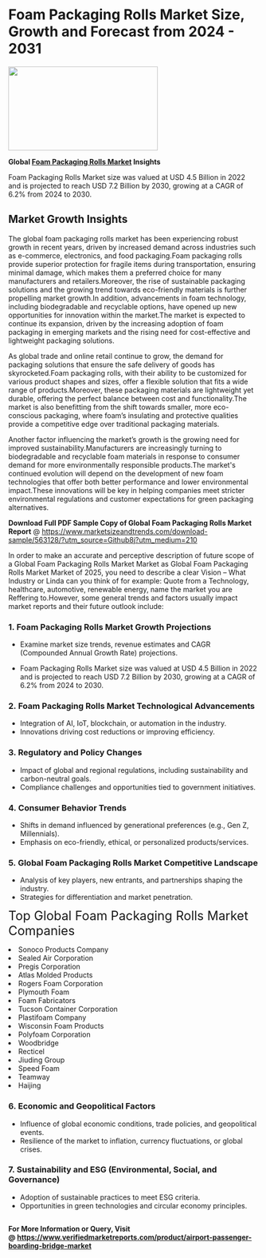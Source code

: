 <H1>Foam Packaging Rolls Market Size, Growth and Forecast from 2024 - 2031</H1><img class="aligncenter size-medium wp-image-584254" src="https://thirdeyenews.in/wp-content/uploads/2024/09/Global-Market-Research-300x168.jpeg" alt="" width="300" height="168" /><p><strong>Global&nbsp;<a href="https://www.marketsizeandtrends.com/download-sample/563128/?utm_source=Github8j?utm_medium=210">Foam Packaging Rolls Market</a> Insights</strong></p><p>Foam Packaging Rolls Market size was valued at USD 4.5 Billion in 2022 and is projected to reach USD 7.2 Billion by 2030, growing at a CAGR of 6.2% from 2024 to 2030.</p><p><h2>Market Growth Insights</h2> <p>The global foam packaging rolls market has been experiencing robust growth in recent years, driven by increased demand across industries such as e-commerce, electronics, and food packaging.Foam packaging rolls provide superior protection for fragile items during transportation, ensuring minimal damage, which makes them a preferred choice for many manufacturers and retailers.Moreover, the rise of sustainable packaging solutions and the growing trend towards eco-friendly materials is further propelling market growth.In addition, advancements in foam technology, including biodegradable and recyclable options, have opened up new opportunities for innovation within the market.The market is expected to continue its expansion, driven by the increasing adoption of foam packaging in emerging markets and the rising need for cost-effective and lightweight packaging solutions.</p> <p>As global trade and online retail continue to grow, the demand for packaging solutions that ensure the safe delivery of goods has skyrocketed.Foam packaging rolls, with their ability to be customized for various product shapes and sizes, offer a flexible solution that fits a wide range of products.Moreover, these packaging materials are lightweight yet durable, offering the perfect balance between cost and functionality.The market is also benefitting from the shift towards smaller, more eco-conscious packaging, where foam’s insulating and protective qualities provide a competitive edge over traditional packaging materials.</p> <p>Another factor influencing the market’s growth is the growing need for improved sustainability.Manufacturers are increasingly turning to biodegradable and recyclable foam materials in response to consumer demand for more environmentally responsible products.The market's continued evolution will depend on the development of new foam technologies that offer both better performance and lower environmental impact.These innovations will be key in helping companies meet stricter environmental regulations and customer expectations for green packaging alternatives.</p> <p><span class=""><strong>Download Full PDF Sample Copy of Global Foam Packaging Rolls Market Report</strong> @ <a href="https://www.marketsizeandtrends.com/download-sample/563128/?utm_source=Github8j?utm_medium=210" target="_blank">https://www.marketsizeandtrends.com/download-sample/563128/?utm_source=Github8j?utm_medium=210</a></span></p><p>In order to make an accurate and perceptive description of future scope of a Global&nbsp;Foam Packaging Rolls Market Market as Global&nbsp;Foam Packaging Rolls Market Market of 2025, you need to describe a clear Vision &ndash; What Industry or Linda can you think of for example: Quote from a Technology, healthcare, automotive, renewable energy, name the market you are Reffering to.However, some general trends and factors usually impact market reports and their future outlook include:</p><h3>1.&nbsp;<strong>Foam Packaging Rolls Market Growth Projections</strong></h3><ul><li>Examine market size trends, revenue estimates and CAGR (Compounded Annual Growth Rate) projections.</li><li><p>Foam Packaging Rolls Market size was valued at USD 4.5 Billion in 2022 and is projected to reach USD 7.2 Billion by 2030, growing at a CAGR of 6.2% from 2024 to 2030.</p></li></ul><h3>2.&nbsp;<strong>Foam Packaging Rolls Market Technological Advancements</strong></h3><ul><li>Integration of AI, IoT, blockchain, or automation in the industry.</li><li>Innovations driving cost reductions or improving efficiency.</li></ul><h3>3.&nbsp;<strong>Regulatory and Policy Changes</strong></h3><ul><li>Impact of global and regional regulations, including sustainability and carbon-neutral goals.</li><li>Compliance challenges and opportunities tied to government initiatives.</li></ul><h3>4.&nbsp;<strong>Consumer Behavior Trends</strong></h3><ul><li>Shifts in demand influenced by generational preferences (e.g., Gen Z, Millennials).</li><li>Emphasis on eco-friendly, ethical, or personalized products/services.</li></ul><h3>5.&nbsp;<strong>Global Foam Packaging Rolls Market Competitive Landscape</strong></h3><ul><li>Analysis of key players, new entrants, and partnerships shaping the industry.</li><li>Strategies for differentiation and market penetration.</li></ul><p data-pm-slice="1 1 []"><span style="color: inherit; font-family: inherit; font-size: 25px;">Top Global Foam Packaging Rolls Market Companies</span></p><div class="" data-test-id=""><p><li>Sonoco Products Company</li><li> Sealed Air Corporation</li><li> Pregis Corporation</li><li> Atlas Molded Products</li><li> Rogers Foam Corporation</li><li> Plymouth Foam</li><li> Foam Fabricators</li><li> Tucson Container Corporation</li><li> Plastifoam Company</li><li> Wisconsin Foam Products</li><li> Polyfoam Corporation</li><li> Woodbridge</li><li> Recticel</li><li> Jiuding Group</li><li> Speed Foam</li><li> Teamway</li><li> Haijing</li></p></div><h3>6.&nbsp;<strong>Economic and Geopolitical Factors</strong></h3><ul><li>Influence of global economic conditions, trade policies, and geopolitical events.</li><li>Resilience of the market to inflation, currency fluctuations, or global crises.</li></ul><h3>7.&nbsp;<strong>Sustainability and ESG (Environmental, Social, and Governance)</strong></h3><ul><li>Adoption of sustainable practices to meet ESG criteria.</li><li>Opportunities in green technologies and circular economy principles.</li></ul><h2><strong style="font-size: 14px;">For More Information or Query, Visit @&nbsp;</strong><a style="background-color: #ffffff; font-size: 14px;" href="https://www.marketsizeandtrends.com/report/foam-packaging-rolls-market/" target="_blank">https://www.verifiedmarketreports.com/product/airport-passenger-boarding-bridge-market</a></h2>